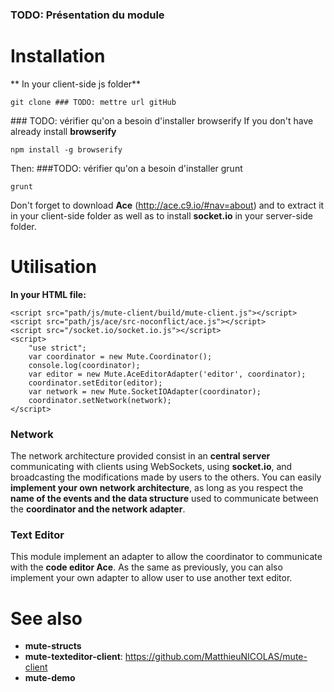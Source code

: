 ### TODO: Présentation du module

# Installation
** In your client-side js folder**
```
git clone ### TODO: mettre url gitHub
```
### TODO: vérifier qu'on a besoin d'installer browserify
If you don't have already install **browserify**
```
npm install -g browserify
```
Then:
###TODO: vérifier qu'on a besoin d'installer grunt
```
grunt
```

Don't forget to download **Ace** (http://ace.c9.io/#nav=about) and to extract it in your client-side folder as well as to install **socket.io** in your server-side folder.

# Utilisation
**In your HTML file:**
```
<script src="path/js/mute-client/build/mute-client.js"></script>
<script src="path/js/ace/src-noconflict/ace.js"></script>
<script src="/socket.io/socket.io.js"></script>
<script>
	"use strict";
    var coordinator = new Mute.Coordinator();
    console.log(coordinator);
    var editor = new Mute.AceEditorAdapter('editor', coordinator);
    coordinator.setEditor(editor);
    var network = new Mute.SocketIOAdapter(coordinator);
    coordinator.setNetwork(network);
</script>
```

### Network

The network architecture provided consist in an **central server** communicating with clients using WebSockets, using **socket.io**, and broadcasting the modifications made by users to the others.
You can easily **implement your own network architecture**, as long as you respect the **name of the events and the data structure** used to communicate between the **coordinator and the network adapter**.

### Text Editor
This module implement an adapter to allow the coordinator to communicate with the **code editor Ace**. As the same as previously, you can also implement your own adapter to allow user to use another text editor.

# See also
* **mute-structs**
* **mute-texteditor-client**: https://github.com/MatthieuNICOLAS/mute-client
* **mute-demo**
